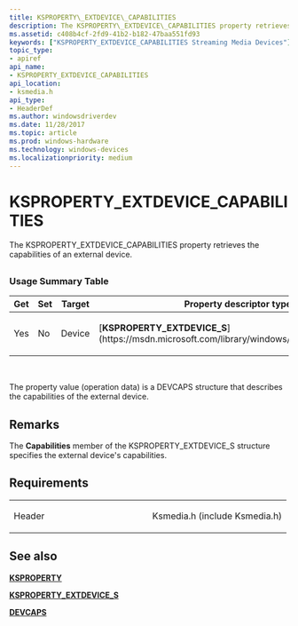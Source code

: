 ```yaml
---
title: KSPROPERTY\_EXTDEVICE\_CAPABILITIES
description: The KSPROPERTY\_EXTDEVICE\_CAPABILITIES property retrieves the capabilities of an external device.
ms.assetid: c408b4cf-2fd9-41b2-b182-47baa551fd93
keywords: ["KSPROPERTY_EXTDEVICE_CAPABILITIES Streaming Media Devices"]
topic_type:
- apiref
api_name:
- KSPROPERTY_EXTDEVICE_CAPABILITIES
api_location:
- ksmedia.h
api_type:
- HeaderDef
ms.author: windowsdriverdev
ms.date: 11/28/2017
ms.topic: article
ms.prod: windows-hardware
ms.technology: windows-devices
ms.localizationpriority: medium
---
```


# KSPROPERTY\_EXTDEVICE\_CAPABILITIES


The KSPROPERTY\_EXTDEVICE\_CAPABILITIES property retrieves the capabilities of an external device.

## <span id="ddk_ksproperty_extdevice_capabilities_ks"></span><span id="DDK_KSPROPERTY_EXTDEVICE_CAPABILITIES_KS"></span>


### <span id="Usage_Summary_Table"></span><span id="usage_summary_table"></span><span id="USAGE_SUMMARY_TABLE"></span>Usage Summary Table

<table>
<colgroup>
<col width="20%" />
<col width="20%" />
<col width="20%" />
<col width="20%" />
<col width="20%" />
</colgroup>
<thead>
<tr class="header">
<th>Get</th>
<th>Set</th>
<th>Target</th>
<th>Property descriptor type</th>
<th>Property value type</th>
</tr>
</thead>
<tbody>
<tr class="odd">
<td><p>Yes</p></td>
<td><p>No</p></td>
<td><p>Device</p></td>
<td><p>[<strong>KSPROPERTY_EXTDEVICE_S</strong>](https://msdn.microsoft.com/library/windows/hardware/ff565156)</p></td>
<td><p>[<strong>DEVCAPS</strong>](https://msdn.microsoft.com/library/windows/hardware/ff558699)</p></td>
</tr>
</tbody>
</table>

 

The property value (operation data) is a DEVCAPS structure that describes the capabilities of the external device.

Remarks
-------

The **Capabilities** member of the KSPROPERTY\_EXTDEVICE\_S structure specifies the external device's capabilities.

Requirements
------------

<table>
<colgroup>
<col width="50%" />
<col width="50%" />
</colgroup>
<tbody>
<tr class="odd">
<td><p>Header</p></td>
<td>Ksmedia.h (include Ksmedia.h)</td>
</tr>
</tbody>
</table>

## <span id="see_also"></span>See also


[**KSPROPERTY**](https://msdn.microsoft.com/library/windows/hardware/ff564262)

[**KSPROPERTY\_EXTDEVICE\_S**](https://msdn.microsoft.com/library/windows/hardware/ff565156)

[**DEVCAPS**](https://msdn.microsoft.com/library/windows/hardware/ff558699)

 

 






